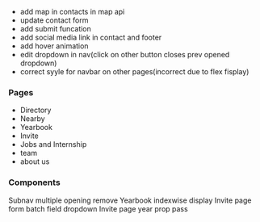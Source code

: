 - add map in contacts in map api
- update contact form
- add submit funcation
- add social media link in contact and footer
- add hover animation
- edit dropdown in nav(click on other button closes prev opened dropdown)
- correct syyle for navbar on other pages(incorrect due to flex fisplay)

### Pages
- Directory
- Nearby
- Yearbook
- Invite
- Jobs and Internship
- team
- about us

### Components

Subnav multiple opening remove
Yearbook indexwise display
Invite page form batch field dropdown
Invite page year prop pass
